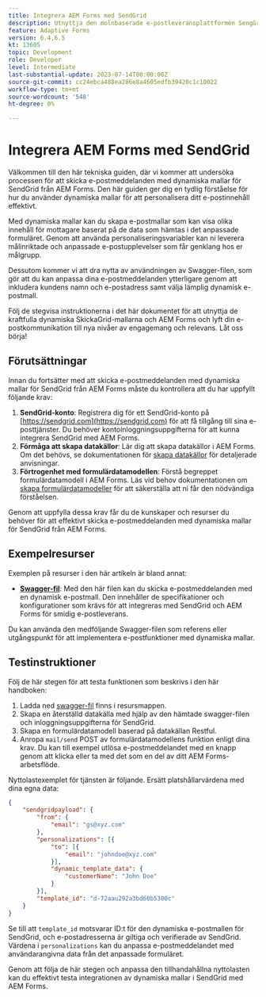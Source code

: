 ```yaml
---
title: Integrera AEM Forms med SendGrid
description: Utnyttja den molnbaserade e-postleveransplattformen SengGrid med AEM Forms.
feature: Adaptive Forms
version: 6.4,6.5
kt: 13605
topic: Development
role: Developer
level: Intermediate
last-substantial-update: 2023-07-14T00:00:00Z
source-git-commit: cc24ebca488ea286e8a4605edfb39420c1c10022
workflow-type: tm+mt
source-wordcount: '548'
ht-degree: 0%

---
```


# Integrera AEM Forms med SendGrid

Välkommen till den här tekniska guiden, där vi kommer att undersöka processen för att skicka e-postmeddelanden med dynamiska mallar för SendGrid från AEM Forms. Den här guiden ger dig en tydlig förståelse för hur du använder dynamiska mallar för att personalisera ditt e-postinnehåll effektivt.

Med dynamiska mallar kan du skapa e-postmallar som kan visa olika innehåll för mottagare baserat på de data som hämtas i det anpassade formuläret. Genom att använda personaliseringsvariabler kan ni leverera målinriktade och anpassade e-postupplevelser som får genklang hos er målgrupp.

Dessutom kommer vi att dra nytta av användningen av Swagger-filen, som gör att du kan anpassa dina e-postmeddelanden ytterligare genom att inkludera kundens namn och e-postadress samt välja lämplig dynamisk e-postmall.

Följ de stegvisa instruktionerna i det här dokumentet för att utnyttja de kraftfulla dynamiska SkickaGrid-mallarna och AEM Forms och lyft din e-postkommunikation till nya nivåer av engagemang och relevans. Låt oss börja!

## Förutsättningar

Innan du fortsätter med att skicka e-postmeddelanden med dynamiska mallar för SendGrid från AEM Forms måste du kontrollera att du har uppfyllt följande krav:

1. **SendGrid-konto**: Registrera dig för ett SendGrid-konto på [https://sendgrid.com](https://sendgrid.com) för att få tillgång till sina e-posttjänster. Du behöver kontoinloggningsuppgifterna för att kunna integrera SendGrid med AEM Forms.
1. **Förmåga att skapa datakällor**: Lär dig att skapa datakällor i AEM Forms. Om det behövs, se dokumentationen för [skapa datakällor](https://experienceleague.adobe.com/docs/experience-manager-learn/forms/ic-web-channel-tutorial/parttwo.html) för detaljerade anvisningar.
1. **Förtrogenhet med formulärdatamodellen**: Förstå begreppet formulärdatamodell i AEM Forms. Läs vid behov dokumentationen om [skapa formulärdatamodeller](https://experienceleague.adobe.com/docs/experience-manager-65/forms/form-data-model/create-form-data-models.html) för att säkerställa att ni får den nödvändiga förståelsen.

Genom att uppfylla dessa krav får du de kunskaper och resurser du behöver för att effektivt skicka e-postmeddelanden med dynamiska mallar för SendGrid från AEM Forms.

## Exempelresurser

Exemplen på resurser i den här artikeln är bland annat:

* **[Swagger-fil](assets/SendGridWithDynamicTemplate.yaml)**: Med den här filen kan du skicka e-postmeddelanden med en dynamisk e-postmall. Den innehåller de specifikationer och konfigurationer som krävs för att integreras med SendGrid och AEM Forms för smidig e-postleverans.

Du kan använda den medföljande Swagger-filen som referens eller utgångspunkt för att implementera e-postfunktioner med dynamiska mallar.

## Testinstruktioner

Följ de här stegen för att testa funktionen som beskrivs i den här handboken:

1. Ladda ned [swagger-fil](assets/SendGridWithDynamicTemplate.yaml) finns i resursmappen.
2. Skapa en återställd datakälla med hjälp av den hämtade swagger-filen och inloggningsuppgifterna för SendGrid.
3. Skapa en formulärdatamodell baserad på datakällan Restful.
4. Anropa `mail/send` POST av formulärdatamodellens funktion enligt dina krav. Du kan till exempel utlösa e-postmeddelandet med en knapp genom att klicka eller ta med det som en del av ditt AEM Forms-arbetsflöde.

Nyttolastexemplet för tjänsten är följande. Ersätt platshållarvärdena med dina egna data:

```json
{
    "sendgridpayload": {
        "from": {
            "email": "gs@xyz.com"
        },
        "personalizations": [{
            "to": [{
                "email": "johndoe@xyz.com"
            }],
            "dynamic_template_data": {
                "customerName": "John Doe"
            }
        }],
        "template_id": "d-72aau292a3bd60b5300c"
    }
}
```

Se till att `template_id` motsvarar ID:t för den dynamiska e-postmallen för SendGrid, och e-postadresserna är giltiga och verifierade av SendGrid. Värdena i `personalizations` kan du anpassa e-postmeddelandet med användarangivna data från det anpassade formuläret.

Genom att följa de här stegen och anpassa den tillhandahållna nyttolasten kan du effektivt testa integrationen av dynamiska mallar i SendGrid med AEM Forms.

